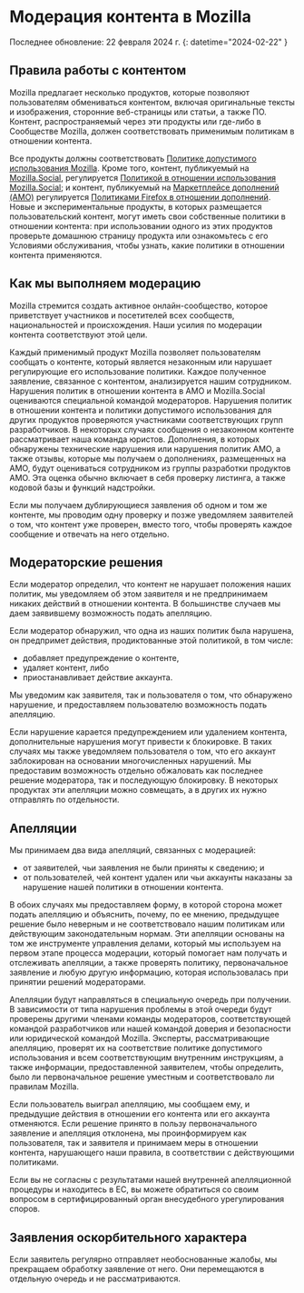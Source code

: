 # Модерация контента в Mozilla

Последнее обновление: 22 февраля 2024 г.
{: datetime="2024-02-22" }

## Правила работы с контентом

Mozilla предлагает несколько продуктов, которые позволяют пользователям обмениваться контентом, включая оригинальные тексты и изображения, сторонние веб-страницы или статьи, а также ПО. Контент, распространяемый через эти продукты или где-либо в Сообществе Mozilla, должен соответствовать применимым политикам в отношении контента.

Все продукты должны соответствовать [Политике допустимого использования Mozilla](https://www.mozilla.org/about/legal/acceptable-use). Кроме того, контент, публикуемый на [Mozilla.Social](https://mozilla.social), регулируется [Политикой в отношении использования Mozilla.Social](https://www.mozilla.org/about/governance/policies/social-content-policies); и контент, публикуемый на [Маркетплейсе дополнений (AMO)](https://addons.mozilla.org/firefox) регулируется [Политиками Firefox в отношении дополнений](https://extensionworkshop.com/documentation/publish/add-on-policies). Новые и экспериментальные продукты, в которых размещается пользовательский контент, могут иметь свои собственные политики в отношении контента: при использовании одного из этих продуктов проверьте домашнюю страницу продукта или ознакомьтесь с его Условиями обслуживания, чтобы узнать, какие политики в отношении контента применяются.

## Как мы выполняем модерацию

Mozilla стремится создать активное онлайн-сообщество, которое приветствует участников и посетителей всех сообществ, национальностей и происхождения. Наши усилия по модерации контента соответствуют этой цели.

Каждый применимый продукт Mozilla позволяет пользователям сообщать о контенте, который является незаконным или нарушает регулирующие его использование политики. Каждое полученное заявление, связанное с контентом, анализируется нашим сотрудником. Нарушения политик в отношении контента в AMO и Mozilla.Social оцениваются специальной командой модераторов. Нарушения политик в отношении контента и политики допустимого использования для других продуктов проверяются участниками соответствующих групп разработчиков. В некоторых случаях сообщения о незаконном контенте рассматривает наша команда юристов. Дополнения, в которых обнаружены технические нарушения или нарушения политик AMO, а также отзывы, которые мы получаем о дополнениях, размещенных на AMO, будут оцениваться сотрудником из группы разработки продуктов AMO. Эта оценка обычно включает в себя проверку листинга, а также кодовой базы и функций надстройки.

Если мы получаем дублирующиеся заявления об одном и том же контенте, мы проводим одну проверку и позже уведомляем заявителей о том, что контент уже проверен, вместо того, чтобы проверять каждое сообщение и отвечать на него отдельно.

## Модераторские решения

Если модератор определил, что контент не нарушает положения наших политик, мы уведомляем об этом заявителя и не предпринимаем никаких действий в отношении контента. В большинстве случаев мы даем заявившему возможность подать апелляцию.

Если модератор обнаружил, что одна из наших политик была нарушена, он предпримет действия, продиктованные этой политикой, в том числе:

* добавляет предупреждение о контенте, 
* удаляет контент, либо 
* приостанавливает действие аккаунта.

Мы уведомим как заявителя, так и пользователя о том, что обнаружено нарушение, и предоставляем пользователю возможность подать апелляцию.

Если нарушение карается предупреждением или удалением контента, дополнительные нарушения могут привести к блокировке. В таких случаях мы также уведомляем пользователя о том, что его аккаунт заблокирован на основании многочисленных нарушений. Мы предоставим возможность отдельно обжаловать как последнее решение модератора, так и последующую блокировку. В некоторых продуктах эти апелляции можно совмещать, а в других их нужно отправлять по отдельности. 

## Апелляции

Мы принимаем два вида апелляций, связанных с модерацией:

* от заявителей, чьи заявления не были приняты к сведению; и 
* от пользователей, чей контент удален или чьи аккаунты наказаны за нарушение нашей политики в отношении контента.

В обоих случаях мы предоставляем форму, в которой сторона может подать апелляцию и объяснить, почему, по ее мнению, предыдущее решение было неверным и не соответствовало нашим политикам или действующим законодательным нормам. Эти апелляции основаны на том же инструменте управления делами, который мы используем на первом этапе процесса модерации, который помогает нам получать и отслеживать апелляции, а также проверять политику, первоначальное заявление и любую другую информацию, которая использовалась при принятии решений модераторами.

Апелляции будут направляться в специальную очередь при получении. В зависимости от типа нарушения проблемы в этой очереди будут проверены другими членами команды модераторов, соответствующей командой разработчиков или нашей командой доверия и безопасности или юридической командой Mozilla. Эксперты, рассматривающие апелляцию, проверят их на соответствие политике допустимого использования и всем соответствующим внутренним инструкциям, а также информации, предоставленной заявителем, чтобы определить, было ли первоначальное решение уместным и соответствовало ли правилам Mozilla.

Если пользователь выиграл апелляцию, мы сообщаем ему, и предыдущие действия в отношении его контента или его аккаунта отменяются. Если решение принято в пользу первоначального заявление и апелляция отклонена, мы проинформируем как пользователя, так и заявителя и принимаем меры в отношении контента, нарушающего наши правила, в соответствии с действующими политиками.

Если вы не согласны с результатами нашей внутренней апелляционной процедуры и находитесь в ЕС, вы можете обратиться со своим вопросом в сертифицированный орган внесудебного урегулирования споров.

## Заявления оскорбительного характера

Если заявитель регулярно отправляет необоснованные жалобы, мы прекращаем обработку заявление от него. Они перемещаются в отдельную очередь и не рассматриваются.
